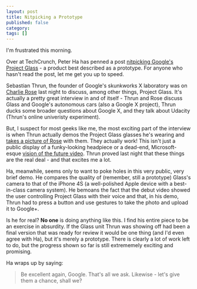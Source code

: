 ```yaml
---
layout: post
title: Nitpicking a Prototype
published: false
category: 
tags: []
---
```

I'm frustrated this morning.

Over at TechCrunch, Peter Ha has penned a post [nitpicking Google's Project Glass](http://techcrunch.com/2012/04/26/googles-project-glass-an-exercise-in-mediocrity/) - a product best described as a prototype. For anyone who hasn't read the post, let me get you up to speed.

Sebastian Thrun, the founder of Google's skunkworks X laboratory was on [Charlie Rose](http://www.charlierose.com/guest/view/7439) last night to discuss, among other things, Project Glass. It's actually a pretty great interview in and of itself - Thrun and Rose discuss Glass and Google's autonomous cars (also a Google X project), Thrun ducks some broader questions about Google X, and they talk about Udacity (Thrun's online univeristy experiment). 

But, I suspect for most geeks like me, the most exciting part of the interview is when Thrun actually demos the Project Glass glasses he's wearing and [takes a picture of Rose](https://plus.google.com/101416274833608453021/posts/TG7rQ2Y9dqW) with them. They actually work! This isn't just a public display of a funky-looking headpiece or a dead-end, Microsoft-esque [vision of the future video](http://www.youtube.com/watch?feature=player_embedded&v=9c6W4CCU9M4). Thrun proved last night that these things are the real deal - and that excites me a lot.

Ha, meanwhile, seems only to want to poke holes in this very public, very brief demo. He compares the quality of (remember, still a prototype) Glass's camera to that of the iPhone 4S (a well-polished Apple device with a best-in-class camera system). He bemoans the fact that the debut video showed the user controlling Project Glass with their voice and that, in his demo, Thrun had to press a button and use gestures to take the photo and upload it to Google+.

Is he for real? **No one** is doing anything like this. I find his entire piece to be an exercise in absurdity. If the Glass unit Thrun was showing off had been a final version that was ready for review it would be one thing (and I'd even agree with Ha), but it's merely a prototype. There is clearly a lot of work left to do, but the progress shown so far is still extrememely exciting and promising.

Ha wraps up by saying:
> Be excellent again, Google. That's all we ask.
Likewise - let's give them a chance, shall we?
